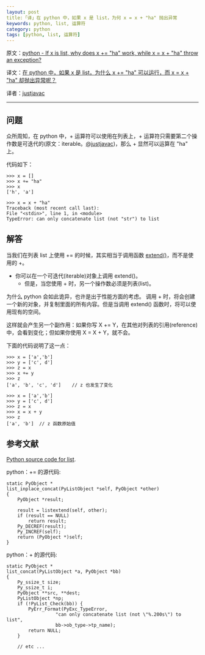 ```yaml
---
layout: post
title:「译」在 python 中，如果 x 是 list，为何 x = x + "ha" 抛出异常
keywords: python, list, 运算符
category: python
tags: [python, list, 运算符]
---
```


原文：[python - If x is list, why does x += "ha" work, while x = x + "ha" throw an exception? ](http://stackoverflow.com/questions/3216706/if-x-is-list-why-does-x-ha-work-while-x-x-ha-throw-an-exception)

译文：[在 python 中，如果 x 是 list，为什么 x += "ha" 可以运行，而 x = x + "ha" 却抛出异常呢？](http://justjavac.com/python/2013/03/11/if-x-is-list-why-does-x-ha-work-while-x-x-ha-throw-an-exception.html)

译者：[justjavac](http://weibo.com/justjavac)

----------------------------------------

## 问题

众所周知，在 python 中，+ 运算符可以使用在列表上，+ 运算符只需要第二个操作数是可迭代的(原文：iterable。[@justjavac](http://weibo.com/justjavac))，那么 + 显然可以运算在 "ha" 上。

代码如下：

    >>> x = []
    >>> x += "ha"
    >>> x
    ['h', 'a']

    >>> x = x + "ha"
    Traceback (most recent call last):
    File "<stdin>", line 1, in <module>
    TypeError: can only concatenate list (not "str") to list

## 解答

当我们在列表 list 上使用 += 的时候，其实相当于调用函数 [extend()](http://justjavac.iteye.com/blog/1827915)，而不是使用的 +。

  * 你可以在一个可迭代(iterable)对象上调用 extend()。
	* 但是，当您使用 + 时，另一个操作数必须是列表(list)。

为什么 python 会如此诡异，也许是出于性能方面的考虑。
调用 + 时，将会创建一个新的对象，并复制里面的所有内容。但是当调用 extend() 函数时，将可以使用现有的空间。

这样就会产生另一个副作用：如果你写 X += Y，在其他对列表的引用(reference)中，会看到变化；但如果你使用 X = X + Y，就不会。

下面的代码说明了这一点：

    >>> x = ['a','b']
    >>> y = ['c', d']
    >>> z = x
    >>> x += y
    >>> z
    ['a', 'b', 'c', 'd']    // z 也发生了变化

    >>> x = ['a','b']
    >>> y = ['c', d']
    >>> z = x
    >>> x = x + y
    >>> z
    ['a', 'b']  // z 函数原始值

## 参考文献

[Python source code for list](http://svn.python.org/view/python/trunk/Objects/listobject.c?view=markup).

python：+= 的源代码:

    static PyObject *
    list_inplace_concat(PyListObject *self, PyObject *other)
    {
        PyObject *result;

        result = listextend(self, other);
        if (result == NULL)
            return result;
        Py_DECREF(result);
        Py_INCREF(self);
        return (PyObject *)self;
    }

python：+ 的源代码:

    static PyObject *
    list_concat(PyListObject *a, PyObject *bb)
    {
        Py_ssize_t size;
        Py_ssize_t i;
        PyObject **src, **dest;
        PyListObject *np;
        if (!PyList_Check(bb)) {
            PyErr_Format(PyExc_TypeError,
                      "can only concatenate list (not \"%.200s\") to list",
                      bb->ob_type->tp_name);
            return NULL;
        }

        // etc ...
